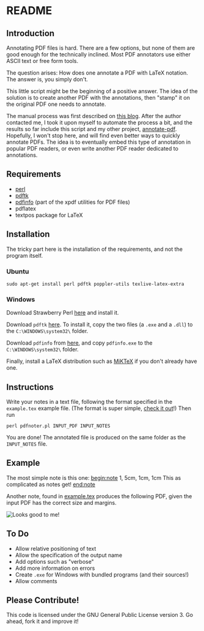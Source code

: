 README
======

Introduction
------------

Annotating PDF files is hard. There are a few
options, but none of them are good enough for the
technically inclined. Most PDF annotators use either
ASCII text or free form tools.

The question arises: How does one annotate a PDF
with LaTeX notation. The answer is, you simply
don't.

This little script might be the beginning of a
positive answer. The idea of the solution is to
create another PDF with the annotations, then
"stamp" it on the original PDF one needs to
annotate.

The manual process was first described on [this
blog](http://3diagramsperpage.wordpress.com/2011/07/29/mathematical-annotations-in-pdf-documents/).
After the author contacted me, I took it upon myself
to automate the process a bit, and the results so far include this script and my
other project, [annotate-pdf](https://github.com/cako/annotate_pdf). Hopefully, 
I won't stop here, and will find even better ways to quickly annotate PDFs.
The idea is to eventually embed this type of annotation in popular PDF readers,
or even write another PDF reader dedicated to annotations.

Requirements
------------
* [perl](http://www.perl.org/get.html)
* [pdftk](http://www.pdflabs.com/docs/install-pdftk/)
* [pdfinfo](http://www.foolabs.com/xpdf/) (part of the xpdf utilities for PDF files)
* pdflatex
* textpos package for LaTeX

Installation
------------
The tricky part here is the installation of the requirements, and not the program itself.

### Ubuntu

    sudo apt-get install perl pdftk poppler-utils texlive-latex-extra

### Windows

Download Strawberry Perl [here](http://strawberryperl.com/) and install it.

Download `pdftk` [here](http://strawberryperl.com/). To install it, copy
the two files (a `.exe` and a `.dll`) to the
`C:\WINDOWS\system32\` folder.

Download `pdfinfo` from
[here](http://www.foolabs.com/xpdf/download.html),
and copy `pdfinfo.exe` to the `C:\WINDOWS\system32\` folder.

Finally, install a LaTeX distribution such as
[MiKTeX](http://miktex.org/2.9/setup) if you
don't already have one.
    
Instructions
------------

Write your notes in a text file, following the format specified in the
`example.tex` example file. (The format is super simple,
[check it out](https://github.com/cako/pdfnoter/blob/master/example.tex)!)
Then run
    
    perl pdfnoter.pl INPUT_PDF INPUT_NOTES

You are done! The annotated file is produced on the same folder as the
`INPUT_NOTES` file.


Example
-------
The most simple note is this one:
    <begin:note>
    1, 5cm, 1cm, 1cm
    This as complicated as notes get!
    <end:note>

Another note, found in [example.tex](https://github.com/cako/pdfnoter/blob/master/example.tex)
produces the following PDF, given the input PDF has the correct size and margins.

![Looks good to me!][img1_45]

[img1]: http://i.imgur.com/58pDA.png
[img1_45]: http://i.imgur.com/Bhp3O.png

To Do
----
* Allow relative positioning of text
* Allow the specification of the output name
* Add options such as "verbose"
* Add more information on errors
* Create `.exe` for Windows with bundled programs (and their sources!)
* Allow comments
    

Please Contribute!
------------------
This code is licensed under the GNU General Public
License version 3. Go ahead, fork it and improve it!
